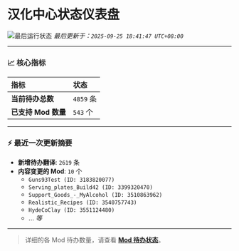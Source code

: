 # 汉化中心状态仪表盘

![最后运行状态](https://img.shields.io/badge/Last%20Run-Success-green)
*最后更新于：`2025-09-25 18:41:47 UTC+08:00`*

---

### 📈 **核心指标**

| 指标 | 状态 |
| :--- | :--- |
| **当前待办总数** | ``4859`` 条 |
| **已支持 Mod 数量** | ``543`` 个 |

---

### ⚡ **最近一次更新摘要**

*   **新增待办翻译**: `2619` 条
*   **内容变更的 Mod**: `10` 个
    *   `Guns93Test (ID: 3183820077)`
    *   `Serving_plates_Build42 (ID: 3399320470)`
    *   `Support_Goods_-_MyAlcohol (ID: 3510863962)`
    *   `Realistic_Recipes (ID: 3540757743)`
    *   `HydeCoClay (ID: 3551124480)`
    *   ... *等*

---

> 详细的各 Mod 待办数量，请查看 [**Mod 待办状态**](MOD_TODO_STATUS.md)。
